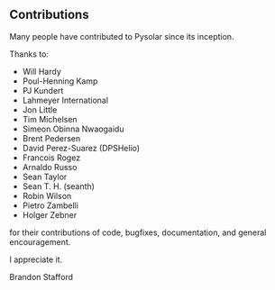 Contributions
-------------

Many people have contributed to Pysolar since its inception.

Thanks to:

* Will Hardy
* Poul-Henning Kamp
* PJ Kundert
* Lahmeyer International
* Jon Little
* Tim Michelsen
* Simeon Obinna Nwaogaidu
* Brent Pedersen
* David Perez-Suarez (DPSHelio)
* Francois Rogez
* Arnaldo Russo
* Sean Taylor
* Sean T. H. (seanth)
* Robin Wilson
* Pietro Zambelli
* Holger Zebner

for their contributions of code, bugfixes, documentation, and general encouragement.

I appreciate it.

Brandon Stafford
